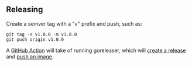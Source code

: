 ## Releasing

Create a semver tag with a "v" prefix and push, such as:

```shell script
git tag -s v1.0.0 -m v1.0.0
git push origin v1.0.0
```

A [GitHub Action](https://github.com/itzg/kube-metrics-exporter/actions/runs/171729985) will take of running goreleaser, which will [create a release](https://github.com/itzg/kube-metrics-exporter/releases) and [push an image](https://hub.docker.com/r/itzg/kube-metrics-exporter).